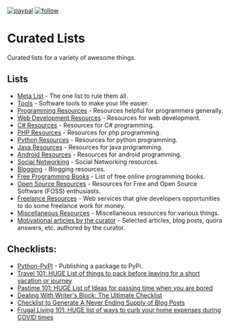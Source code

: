 [![paypal](https://img.shields.io/badge/PayPal-blue.svg?logo=paypal)](https://paypal.me/prahladyeri)
[![follow](https://img.shields.io/twitter/follow/prahladyeri.svg?style=social)](https://twitter.com/prahladyeri)

# Curated Lists

Curated lists for a variety of awesome things.

## Lists

- [Meta List](metalist.md) - The one list to rule them all.
- [Tools](lists/tools.md) - Software tools to make your life easier.
- [Programming Resources](lists/programming.md) - Resources helpful for programmers generally.
- [Web Development Resources](lists/web.md) - Resources for web development.
- [C# Resources](lists/csharp.md) - Resources for C# programming.
- [PHP Resources](lists/php.md) - Resources for php programming.
- [Python Resources](lists/python.md) - Resources for python programming.
- [Java Resources](lists/java.md) - Resources for java programming.
- [Android Resources](lists/android.md) - Resources for android programming.
- [Social Networking](lists/social_media.md) - Social Networking resources.
- [Blogging](lists/blogging.md) - Blogging resources.
- [Free Programming Books](lists/books.md) - List of free online programming books.
- [Open Source Resources](lists/open_source.md) - Resources for Free and Open Source Software (FOSS) enthusiasts.
- [Freelance Resources](lists/freelancing.md) - Web services that give developers opportunities to do some freelance work for money.
- [Miscellaneous Resources](lists/misc.md) - Miscellaneous resources for various things.
- [Motivational articles by the curator](lists/motivational.md) - Selected articles, blog posts, quora answers, etc. authored by the curator.

## Checklists:

- [Python-PyPI](check_lists/python-pypi.md) - Publishing a package to PyPi.
- [Travel 101: HUGE List of things to pack before leaving for a short vacation or journey](https://freelancemag.blogspot.com/2021/12/travel-101-huge-list-of-things-to-pack.html)
- [Pastime 101: HUGE List of Ideas for passing time when you are bored](https://freelancemag.blogspot.com/2020/12/pastime-101-huge-list-of-ideas-for.html)
- [Dealing With Writer's Block: The Ultimate Checklist](https://prahladyeri.com/blog/2022/01/dealing-with-writers-block-the-ultimate-checklist.html)
- [Checklist to Generate A Never Ending Supply of Blog Posts](https://prahladyeri.com/blog/2022/01/how-to-generate-a-never-ending-supply-of-blog-posts.html)
- [Frugal Living 101: HUGE list of ways to curb your home expenses during COVID times](https://the-evolving-web.blogspot.com/2020/12/frugal-living-101-huge-list-of-ways-to.html)
